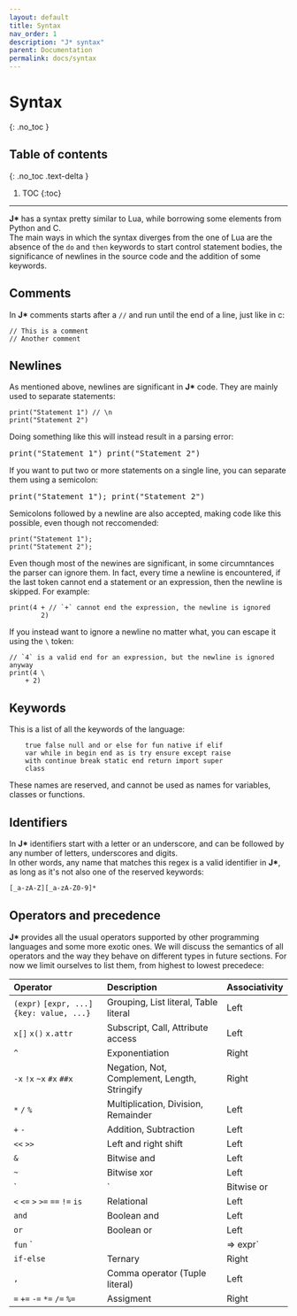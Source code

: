 ```yaml
---
layout: default
title: Syntax
nav_order: 1
description: "J* syntax"
parent: Documentation
permalink: docs/syntax
---
```


# Syntax
{: .no_toc }

## Table of contents
{: .no_toc .text-delta }

1. TOC
{:toc}

---

**J\*** has a syntax pretty similar to Lua, while borrowing some elements from Python and C.  
The main ways in which the syntax diverges from the one of Lua are the absence of the `do` and 
`then` keywords to start control statement bodies, the significance of newlines in the source code 
and the addition of some keywords.

## Comments

In **J\*** comments starts after a `//` and run until the end of a line, just like in c:
```jstar
// This is a comment
// Another comment
```

## Newlines

As mentioned above, newlines are significant in **J\*** code. They are mainly used to separate 
statements:
```jstar
print("Statement 1") // \n
print("Statement 2")
```

Doing something like this will instead result in a parsing error:
<pre class="runnable-snippet">
print("Statement 1") print("Statement 2")
</pre>

If you want to put two or more statements on a single line, you can separate them using a semicolon:
<pre class="runnable-snippet">
print("Statement 1"); print("Statement 2")
</pre>

Semicolons followed by a newline are also accepted, making code like this possible, even though not
reccomended:
```jstar
print("Statement 1");
print("Statement 2");
```

Even though most of the newines are significant, in some circumntances the parser can ignore them.
In fact, every time a newline is encountered, if the last token cannot end a statement or an 
expression, then the newline is skipped. For example:
```jstar
print(4 + // `+` cannot end the expression, the newline is ignored
        2)
```

If you instead want to ignore a newline no matter what, you can escape it using the `\` token:
```jstar
// `4` is a valid end for an expression, but the newline is ignored anyway
print(4 \
    + 2)
```

## Keywords
This is a list of all the keywords of the language:
```jstar
    true false null and or else for fun native if elif
    var while in begin end as is try ensure except raise 
    with continue break static end return import super
    class
```
These names are reserved, and cannot be used as names for variables, classes or functions.

## Identifiers

In **J\*** identifiers start with  a letter or an underscore, and can be followed by any number
of letters, underscores and digits.  
In other words, any name that matches this regex is a valid identifier in **J\***, as long as it's 
not also one of the reserved keywords:
```bash
[_a-zA-Z][_a-zA-Z0-9]*
```

## Operators and precedence

**J\*** provides all the usual operators supported by other programming languages and some more
exotic ones. We will discuss the semantics of all operators and the way they behave on different 
types in future sections. For now we limit ourselves to list them, from highest to lowest precedece:

| Operator                                   | Description                                    | Associativity  |
|:-------------------------------------------|:-----------------------------------------------|:---------------|
| `(expr)` `[expr, ...]` `{key: value, ...}` | Grouping, List literal, Table literal          | Left           |
| `x[]` `x()` `x.attr`                       | Subscript, Call, Attribute access              | Left           |
| `^`                                        | Exponentiation                                 | Right          |
| `-x` `!x` `~x` `#x` `##x`                  | Negation, Not, Complement, Length, Stringify   | Right          |
| `*` `/` `%`                                | Multiplication, Division, Remainder            | Left           |
| `+` `-`                                    | Addition, Subtraction                          | Left           |
| `<<` `>>`                                  | Left and right shift                           | Left           |
| `&`                                        | Bitwise and                                    | Left           |
| `~`                                        | Bitwise xor                                    | Left           |
| `|`                                        | Bitwise or                                     | Left           |
| `<` `<=` `>` `>=` `==` `!=` `is`           | Relational                                     | Left           |
| `and`                                      | Boolean and                                    | Left           |
| `or`                                       | Boolean or                                     | Left           |
| `fun` `|| => expr`                         | Function literal, Lambda                       | Right          |
| `if-else`                                  | Ternary                                        | Right          |
| `,`                                        | Comma operator (Tuple literal)                 | Left           |
| `=` `+=` `-=` `*=` `/=` `%=`               | Assigment                                      | Right          |
